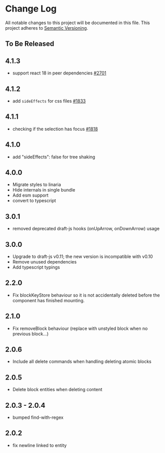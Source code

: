 # Change Log

All notable changes to this project will be documented in this file.
This project adheres to [Semantic Versioning](http://semver.org/).

## To Be Released

## 4.1.3

- support react 18 in peer dependencies [#2701](https://github.com/draft-js-plugins/draft-js-plugins/issues/2701)

## 4.1.2

- add `sideEffects` for css files [#1833](https://github.com/draft-js-plugins/draft-js-plugins/issues/1833)

## 4.1.1

- checking if the selection has focus [#1818](https://github.com/draft-js-plugins/draft-js-plugins/issues/1818)

## 4.1.0

- add "sideEffects": false for tree shaking

## 4.0.0

- Migrate styles to linaria
- Hide internals in single bundle
- Add esm support
- convert to typescript

## 3.0.1

- removed deprecated draft-js hooks (onUpArrow, onDownArrow) usage

## 3.0.0

- Upgrade to draft-js v0.11; the new version is incompatible with v0.10
- Remove unused dependencies
- Add typescript typings

## 2.2.0

- Fix blockKeyStore behaviour so it is not accidentally deleted before the component has finished mounting.

## 2.1.0

- Fix removeBlock behaviour (replace with unstyled block when no previous block...)

## 2.0.6

- Include all delete commands when handling deleting atomic blocks

## 2.0.5

- Delete block entities when deleting content

## 2.0.3 - 2.0.4

- bumped find-with-regex

## 2.0.2

- fix newline linked to entity
